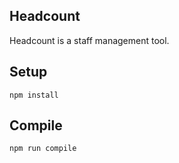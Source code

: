 Headcount
---

Headcount is a staff management tool.



Setup
---

```
npm install
```



Compile
---

```
npm run compile

```
